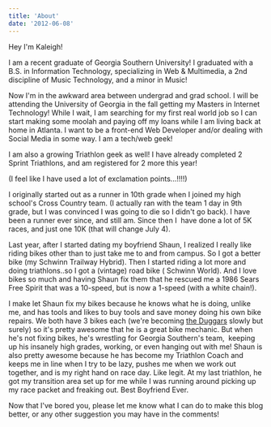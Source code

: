 ```yaml
---
title: 'About'
date: '2012-06-08'
---
```


Hey I'm Kaleigh!

I am a recent graduate of Georgia Southern University! I graduated with a B.S. in Information Technology, specializing in Web & Multimedia, a 2nd discipline of Music Technology, and a minor in Music!

Now I'm in the awkward area between undergrad and grad school. I will be attending the University of Georgia in the fall getting my Masters in Internet Technology! While I wait, I am searching for my first real world job so I can start making some moolah and paying off my loans while I am living back at home in Atlanta. I want to be a front-end Web Developer and/or dealing with Social Media in some way. I am a tech/web geek!

I am also a growing Triathlon geek as well! I have already completed 2 Sprint Triathlons, and am registered for 2 more this year!

(I feel like I have used a lot of exclamation points...!!!!)

I originally started out as a runner in 10th grade when I joined my high school's Cross Country team. (I actually ran with the team 1 day in 9th grade, but I was convinced I was going to die so I didn't go back). I have been a runner ever since, and still am. Since then I  have done a lot of 5K races, and just one 10K (that will change July 4).

Last year, after I started dating my boyfriend Shaun, I realized I really like riding bikes other than to just take me to and from campus. So I got a better bike (my Schwinn Trailway Hybrid). Then I started riding a lot more and doing triathlons..so I got a (vintage) road bike ( Schwinn World). And I love bikes so much and having Shaun fix them that he rescued me a 1986 Sears Free Spirit that was a 10-speed, but is now a 1-speed (with a white chain!).

I make let Shaun fix my bikes because he knows what he is doing, unlike me, and has tools and likes to buy tools and save money doing his own bike repairs. We both have 3 bikes each (we're becoming [the Duggars](http://en.wikipedia.org/wiki/19_Kids_and_Counting) slowly but surely) so it's pretty awesome that he is a great bike mechanic. But when he's not fixing bikes, he's wrestling for Georgia Southern's team,  keeping up his insanely high grades, working, or even hanging out with me! Shaun is also pretty awesome because he has become my Triathlon Coach and keeps me in line when I try to be lazy, pushes me when we work out together, and is my right hand on race day. Like legit. At my last triathlon, he got my transition area set up for me while I was running around picking up my race packet and freaking out. Best Boyfriend Ever.

Now that I've bored you, please let me know what I can do to make this blog better, or any other suggestion you may have in the comments!
